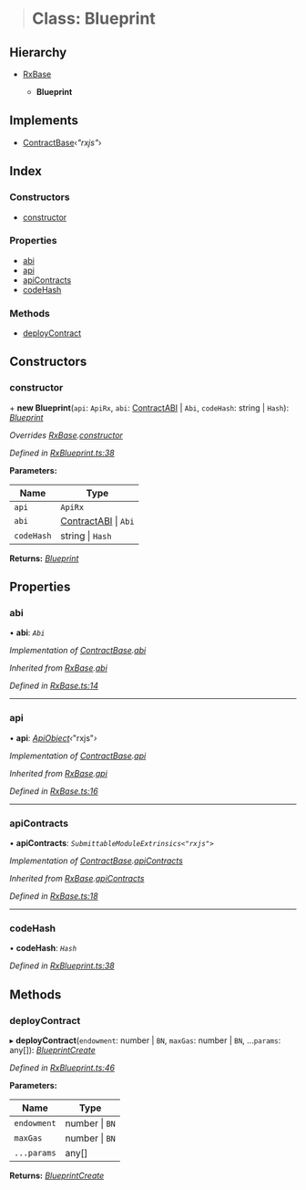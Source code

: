 > # Class: Blueprint

## Hierarchy

* [RxBase](_rxbase_.rxbase.md)

  * **Blueprint**

## Implements

* [ContractBase](../interfaces/_types_.contractbase.md)‹*"rxjs"*›

## Index

### Constructors

* [constructor](_rxblueprint_.blueprint.md#constructor)

### Properties

* [abi](_rxblueprint_.blueprint.md#abi)
* [api](_rxblueprint_.blueprint.md#api)
* [apiContracts](_rxblueprint_.blueprint.md#apicontracts)
* [codeHash](_rxblueprint_.blueprint.md#codehash)

### Methods

* [deployContract](_rxblueprint_.blueprint.md#deploycontract)

## Constructors

###  constructor

\+ **new Blueprint**(`api`: `ApiRx`, `abi`: [ContractABI](../interfaces/_types_.contractabi.md) | `Abi`, `codeHash`: string | `Hash`): *[Blueprint](_rxblueprint_.blueprint.md)*

*Overrides [RxBase](_rxbase_.rxbase.md).[constructor](_rxbase_.rxbase.md#constructor)*

*Defined in [RxBlueprint.ts:38](https://github.com/polkadot-js/api/blob/2e109ba/packages/api-contract/src/RxBlueprint.ts#L38)*

**Parameters:**

Name | Type |
------ | ------ |
`api` | `ApiRx` |
`abi` | [ContractABI](../interfaces/_types_.contractabi.md) \| `Abi` |
`codeHash` | string \| `Hash` |

**Returns:** *[Blueprint](_rxblueprint_.blueprint.md)*

## Properties

###  abi

• **abi**: *`Abi`*

*Implementation of [ContractBase](../interfaces/_types_.contractbase.md).[abi](../interfaces/_types_.contractbase.md#abi)*

*Inherited from [RxBase](_rxbase_.rxbase.md).[abi](_rxbase_.rxbase.md#abi)*

*Defined in [RxBase.ts:14](https://github.com/polkadot-js/api/blob/2e109ba/packages/api-contract/src/RxBase.ts#L14)*

___

###  api

• **api**: *[ApiObject](../modules/_types_.md#apiobject)‹*"rxjs"*›*

*Implementation of [ContractBase](../interfaces/_types_.contractbase.md).[api](../interfaces/_types_.contractbase.md#api)*

*Inherited from [RxBase](_rxbase_.rxbase.md).[api](_rxbase_.rxbase.md#api)*

*Defined in [RxBase.ts:16](https://github.com/polkadot-js/api/blob/2e109ba/packages/api-contract/src/RxBase.ts#L16)*

___

###  apiContracts

• **apiContracts**: *`SubmittableModuleExtrinsics<"rxjs">`*

*Implementation of [ContractBase](../interfaces/_types_.contractbase.md).[apiContracts](../interfaces/_types_.contractbase.md#apicontracts)*

*Inherited from [RxBase](_rxbase_.rxbase.md).[apiContracts](_rxbase_.rxbase.md#apicontracts)*

*Defined in [RxBase.ts:18](https://github.com/polkadot-js/api/blob/2e109ba/packages/api-contract/src/RxBase.ts#L18)*

___

###  codeHash

• **codeHash**: *`Hash`*

*Defined in [RxBlueprint.ts:38](https://github.com/polkadot-js/api/blob/2e109ba/packages/api-contract/src/RxBlueprint.ts#L38)*

## Methods

###  deployContract

▸ **deployContract**(`endowment`: number | `BN`, `maxGas`: number | `BN`, ...`params`: any[]): *[BlueprintCreate](../interfaces/_rxblueprint_.blueprintcreate.md)*

*Defined in [RxBlueprint.ts:46](https://github.com/polkadot-js/api/blob/2e109ba/packages/api-contract/src/RxBlueprint.ts#L46)*

**Parameters:**

Name | Type |
------ | ------ |
`endowment` | number \| `BN` |
`maxGas` | number \| `BN` |
`...params` | any[] |

**Returns:** *[BlueprintCreate](../interfaces/_rxblueprint_.blueprintcreate.md)*